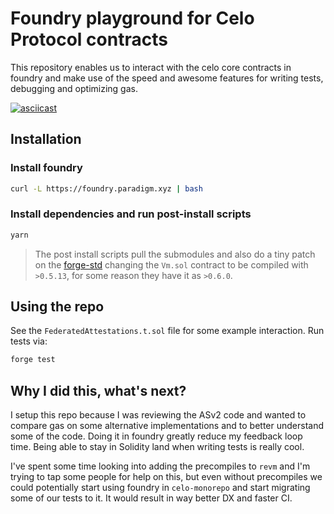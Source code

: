# Foundry playground for Celo Protocol contracts

This repository enables us to interact with the celo core contracts in foundry and make use of the speed and awesome features for writing tests, debugging and optimizing gas.

[![asciicast](https://asciinema.org/a/503199.svg)](https://asciinema.org/a/503199)

## Installation

### Install foundry

```sh
curl -L https://foundry.paradigm.xyz | bash
```

### Install dependencies and run post-install scripts

```sh
yarn
```

> The post install scripts pull the submodules and also do a tiny patch on the [forge-std](https://github.com/foundry-rs/forge-std) changing the `Vm.sol` contract to be compiled with `>0.5.13`, for some reason they have it as `>0.6.0`.

## Using the repo

See the `FederatedAttestations.t.sol` file for some example interaction. Run tests via:

```sh
forge test
```

## Why I did this, what's next?

I setup this repo because I was reviewing the ASv2 code and wanted to compare gas on some alternative implementations and to better understand some of the code. Doing it in foundry greatly reduce my feedback loop time. Being able to stay in Solidity land when writing tests is really cool.

I've spent some time looking into adding the precompiles to `revm` and I'm trying to tap some people for help on this, but even without precompiles we could potentially start using foundry in `celo-monorepo` and start migrating some of our tests to it. It would result in way better DX and faster CI.

